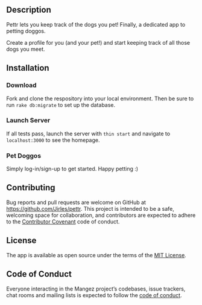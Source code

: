 ## Description

Pettr lets you keep track of the dogs you pet! Finally, a dedicated app to petting doggos. 

Create a profile for you (and your pet!) and start keeping track of all those dogs you meet.

## Installation

### Download
Fork and clone the respository into your local environment. Then be sure to run `rake db:migrate` to set up the database.

### Launch Server
If all tests pass, launch the server with `thin start` and navigate to `localhost:3000` to see the homepage.

### Pet Doggos
Simply log-in/sign-up to get started. Happy petting :)

## Contributing

Bug reports and pull requests are welcome on GitHub at https://github.com/Jirles/pettr. This project is intended to be a safe, welcoming space for collaboration, and contributors are expected to adhere to the [Contributor Covenant](http://contributor-covenant.org) code of conduct.

## License

The app is available as open source under the terms of the [MIT License](https://opensource.org/licenses/MIT).

## Code of Conduct

Everyone interacting in the Mangez project’s codebases, issue trackers, chat rooms and mailing lists is expected to follow the [code of conduct](https://github.com/Jirles/pettr/blob/master/CODE_OF_CONDUCT.md).
